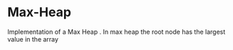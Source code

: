 # Max-Heap
Implementation of a Max  Heap . In max heap the root node has the largest value in the array
